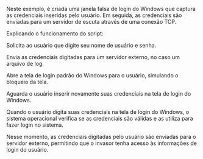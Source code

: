 Neste exemplo, é criada uma janela falsa de login do Windows que captura as credenciais inseridas pelo usuário. Em seguida, as credenciais são enviadas para um servidor de escuta através de uma conexão TCP.

Explicando o funcionamento do script:

Solicita ao usuário que digite seu nome de usuário e senha.

Envia as credenciais digitadas para um servidor externo, no caso um arquivo de log.

Abre a tela de login padrão do Windows para o usuário, simulando o bloqueio da tela.

Aguarda o usuário inserir novamente suas credenciais na tela de login do Windows.

Quando o usuário digita suas credenciais na tela de login do Windows, o sistema operacional verifica se as credenciais são válidas e as utiliza para fazer login no sistema.

Nesse momento, as credenciais digitadas pelo usuário são enviadas para o servidor externo, permitindo que o invasor tenha acesso às informações de login do usuário.
